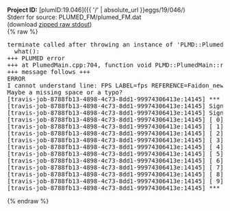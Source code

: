 **Project ID:** [plumID:19.046]({{ '/' | absolute_url }}eggs/19/046/)  
Stderr for source:  PLUMED_FM/plumed_FM.dat   
(download [zipped raw stdout](plumed_FM.dat.plumed_master.stdout.txt.zip))  
{% raw %}
<pre>
terminate called after throwing an instance of 'PLMD::Plumed::ExceptionError'
  what():  
+++ PLUMED error
+++ at PlumedMain.cpp:704, function void PLMD::PlumedMain::readInputWords(const std::vector<std::__cxx11::basic_string<char> >&)
+++ message follows +++
ERROR
I cannot understand line: FPS LABEL=fps REFERENCE=Faidon_new_ref.pdb LIGAND=lig ANCHOR=2481 POINTS=-0.5910,0.3486,-1.6694,-0.6214,0.5475,-1.2516
Maybe a missing space or a typo?
[travis-job-8788fb13-4898-4c73-8dd1-99974306413e:14145] *** Process received signal ***
[travis-job-8788fb13-4898-4c73-8dd1-99974306413e:14145] Signal: Aborted (6)
[travis-job-8788fb13-4898-4c73-8dd1-99974306413e:14145] Signal code:  (-6)
[travis-job-8788fb13-4898-4c73-8dd1-99974306413e:14145] [ 0] /lib/x86_64-linux-gnu/libc.so.6(+0x354b0)[0x7f3a26a3d4b0]
[travis-job-8788fb13-4898-4c73-8dd1-99974306413e:14145] [ 1] /lib/x86_64-linux-gnu/libc.so.6(gsignal+0x38)[0x7f3a26a3d428]
[travis-job-8788fb13-4898-4c73-8dd1-99974306413e:14145] [ 2] /lib/x86_64-linux-gnu/libc.so.6(abort+0x16a)[0x7f3a26a3f02a]
[travis-job-8788fb13-4898-4c73-8dd1-99974306413e:14145] [ 3] /usr/lib/x86_64-linux-gnu/libstdc++.so.6(_ZN9__gnu_cxx27__verbose_terminate_handlerEv+0x16d)[0x7f3a2707784d]
[travis-job-8788fb13-4898-4c73-8dd1-99974306413e:14145] [ 4] /usr/lib/x86_64-linux-gnu/libstdc++.so.6(+0x8d6b6)[0x7f3a270756b6]
[travis-job-8788fb13-4898-4c73-8dd1-99974306413e:14145] [ 5] /usr/lib/x86_64-linux-gnu/libstdc++.so.6(+0x8d701)[0x7f3a27075701]
[travis-job-8788fb13-4898-4c73-8dd1-99974306413e:14145] [ 6] /usr/lib/x86_64-linux-gnu/libstdc++.so.6(__cxa_rethrow+0x49)[0x7f3a27075969]
[travis-job-8788fb13-4898-4c73-8dd1-99974306413e:14145] [ 7] plumed_master[0x40a072]
[travis-job-8788fb13-4898-4c73-8dd1-99974306413e:14145] [ 8] /lib/x86_64-linux-gnu/libc.so.6(__libc_start_main+0xf0)[0x7f3a26a28830]
[travis-job-8788fb13-4898-4c73-8dd1-99974306413e:14145] [ 9] plumed_master[0x40a0e9]
[travis-job-8788fb13-4898-4c73-8dd1-99974306413e:14145] *** End of error message ***
</pre>
{% endraw %}
